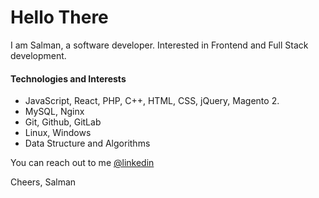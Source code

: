 
# Hello There

I am Salman, a software developer.
Interested in Frontend and Full Stack development.
 



#### Technologies and Interests

- JavaScript, React, PHP, C++, HTML, CSS, jQuery, Magento 2.
- MySQL, Nginx
- Git, Github, GitLab
- Linux, Windows
- Data Structure and Algorithms

You can reach out to me [@linkedin](https://www.linkedin.com/in/mdsalman23/) 

Cheers,
Salman

<!---
codesbysalman/codesbysalman is a ✨ special ✨ repository because its `README.md` (this file) appears on your GitHub profile.
You can click the Preview link to take a look at your changes.
--->

